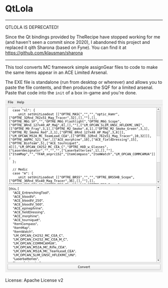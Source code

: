 # QtLola

-----

QTLOLA IS DEPRECATED!

Since the Qt bindings provided by TheRecipe have stopped working for me (and haven't seen a commit since 2020), I abandoned this project and replaced it qith Sharona (based on Fyne). You can find it at https://github.com/klausman/sharona

------

This tool converts MC framework simple assignGear files to code to make the
same items appear in an ACE Limited Arsenal.

The EXE file is standalone (run from desktop or wherever) and allows you to
paste the file contents, and then produces the SQF for a limited arsenal. Paste
that code into the `init` of a box in-game and you're done.

<img src="screenshot.png" />


License: Apache License v2

